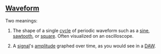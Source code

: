 ## [Waveform](#waveform)

Two meanings:

1. The shape of a single [cycle](#cycle) of periodic waveform such as a [sine](#sine), [sawtooth](#sawtooth), or [square](#square). Often visualized on an oscilloscope. 

2. A [signal](#signal)'s [amplitude](#amplitude) graphed over time, as you would see in a [DAW](#DAW).
